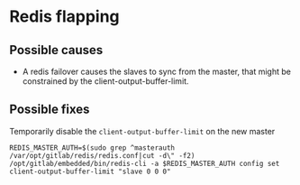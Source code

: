 # Redis flapping

## Possible causes

 - A redis failover causes the slaves to sync from the master, that might be constrained by the client-output-buffer-limit.

## Possible fixes

Temporarily disable the `client-output-buffer-limit` on the new master

```
REDIS_MASTER_AUTH=$(sudo grep ^masterauth /var/opt/gitlab/redis/redis.conf|cut -d\" -f2)
/opt/gitlab/embedded/bin/redis-cli -a $REDIS_MASTER_AUTH config set client-output-buffer-limit "slave 0 0 0"
```
